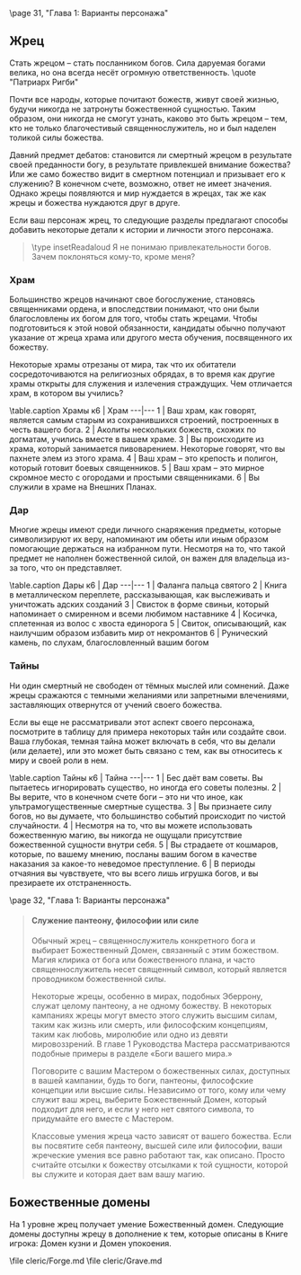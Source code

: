 \page 31, "Глава 1: Варианты персонажа"
## Жрец
Стать жрецом – стать посланником богов. Сила даруемая богами велика, но она всегда несёт огромную ответственность.
\quote "Патриарх Ригби"

Почти все народы, которые почитают божеств, живут своей жизнью, будучи никогда не затронуты божественной сущностью. Таким образом, они никогда не смогут узнать, каково это быть жрецом – тем, кто не только благочестивый священнослужитель, но и был наделен толикой силы божества.

Давний предмет дебатов: становится ли смертный жрецом в результате своей преданности богу, в результате привлекшей внимание божества? Или же само божество видит в смертном потенциал и призывает его к служению? В конечном счете, возможно, ответ не имеет значения. Однако жрецы появляются и мир нуждается в жрецах, так же как жрецы и божества нуждаются друг в друге.

Если ваш персонаж жрец, то следующие разделы предлагают способы добавить некоторые детали к истории и личности этого персонажа.

> \type insetReadaloud
> Я не понимаю привлекательности богов. Зачем поклоняться кому-то, кроме меня?

### Храм
Большинство жрецов начинают свое богослужение, становясь священниками ордена, и впоследствии понимают, что они были благословлены их богом для того, чтобы стать жрецами. Чтобы подготовиться к этой новой обязанности, кандидаты обычно получают указание от жреца храма или другого места обучения, посвященного их божеству.

Некоторые храмы отрезаны от мира, так что их обитатели сосредоточиваются на религиозных обрядах, в то время как другие храмы открыты для служения и излечения страждущих. Чем отличается храм, в котором вы учились?

\table.caption Храмы
к6 | Храм
---|---
1 | Ваш храм, как говорят, является самым старым из сохранившихся строений, построенных в честь вашего бога.
2 | Аколиты нескольких божеств, схожих по догматам, учились вместе в вашем храме.
3 | Вы происходите из храма, который занимается пивоварением. Некоторые говорят, что вы пахнете элем из этого храма.
4 | Ваш храм – это крепость и полигон, который готовит боевых священников.
5 | Ваш храм – это мирное скромное место с огородами и простыми священниками.
6 | Вы служили в храме на Внешних Планах.

### Дар
Многие жрецы имеют среди личного снаряжения предметы, которые символизируют их веру, напоминают им обеты или иным образом помогающие держаться на избранном пути. Несмотря на то, что такой предмет не наполнен божественной силой, он важен для владельца из-за того, что он представляет.

\table.caption Дары
к6 | Дар
---|---
1 | Фаланга пальца святого
2 | Книга в металлическом переплете, рассказывающая, как выслеживать и уничтожать адских созданий
3 | Свисток в форме свиньи, который напоминает о смиренном и всеми любимом наставнике
4 | Косичка, сплетенная из волос с хвоста единорога
5 | Свиток, описывающий, как наилучшим образом избавить мир от некромантов
6 | Рунический камень, по слухам, благословленный вашим богом

### Тайны
Ни один смертный не свободен от тёмных мыслей или сомнений. Даже жрецы сражаются с темными желаниями или запретными влечениями, заставляющих отвернутся от учений своего божества.

Если вы еще не рассматривали этот аспект своего персонажа, посмотрите в таблицу для примера некоторых тайн или создайте свои. Ваша глубокая, темная тайна может включать в себя, что вы делали (или делаете), или это может быть связано с тем, как вы относитесь к миру и своей роли в нем.

\table.caption Тайны
к6 | Тайна
---|---
1 | Бес даёт вам советы. Вы пытаетесь игнорировать существо, но иногда его советы полезны.
2 | Вы верите, что в конечном счете боги – это ни что иное, как ультрамогущественные смертные существа.
3 | Вы признаете силу богов, но вы думаете, что большинство событий происходит по чистой случайности.
4 | Несмотря на то, что вы можете использовать божественную магию, вы никогда не ощущали присутствие божественной сущности внутри себя.
5 | Вы страдаете от кошмаров, которые, по вашему мнению, посланы вашим богом в качестве наказания за какое-то неведомое преступление.
6 | В периоды отчаяния вы чувствуете, что вы всего лишь игрушка богов, и вы презираете их отстраненность.

\page 32, "Глава 1: Варианты персонажа"
> #### Служение пантеону, философии или силе
> Обычный жрец – священнослужитель конкретного бога и выбирает Божественный Домен, связанный с этим божеством. Магия клирика от бога или божественного плана, и часто священнослужитель несет священный символ, который является проводником божественной силы.
>
> Некоторые жрецы, особенно в мирах, подобных Эберрону, служат целому пантеону, а не одному божеству. В некоторых кампаниях жрецы могут вместо этого служить высшим силам, таким как жизнь или смерть, или философским концепциям, таким как любовь, миролюбие или одно из девяти мировоззрений. В главе 1 Руководства Мастера рассматриваются подобные примеры в разделе «Боги вашего мира.»
>
> Поговорите с вашим Мастером о божественных силах, доступных в вашей кампании, будь то боги, пантеоны, философские концепции или высшие силы. Независимо от того, кому или чему служит ваш жрец, выберите Божественный Домен, который подходит для него, и если у него нет святого символа, то придумайте его вместе с Мастером.
>
> Классовые умения жреца часто зависят от вашего божества. Если вы посвятите себя пантеону, высшей силе или философии, ваши жреческие умения все равно работают так, как описано. Просто считайте отсылки к божеству отсылками к той сущности, которой вы служите и которая дает вам вашу магию.

## Божественные домены
На 1 уровне жрец получает умение Божественный домен. Следующие домены доступны жрецу в дополнение к тем, которые описаны в Книге игрока: Домен кузни и Домен упокоения.

\file cleric/Forge.md
\file cleric/Grave.md
